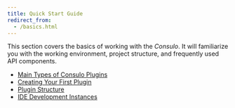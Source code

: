 ```yaml
---
title: Quick Start Guide
redirect_from:
  - /basics.html
---
```

<!-- Copyright 2000-2020 JetBrains s.r.o. and other contributors. Use of this source code is governed by the Apache 2.0 license that can be found in the LICENSE file. -->

This section covers the basics of working with the *Consulo*.
It will familiarize you with the working environment, project structure, and frequently used API components.

* [Main Types of Consulo Plugins](types_of_plugins.md)
* [Creating Your First Plugin](getting_started.md)
* [Plugin Structure](plugin_structure.md)
* [IDE Development Instances](ide_development_instance.md)
